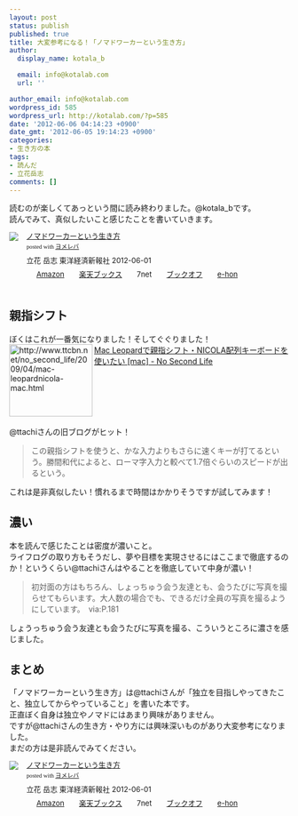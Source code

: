 ```yaml
---
layout: post
status: publish
published: true
title: 大変参考になる！「ノマドワーカーという生き方」
author:
  display_name: kotala_b

  email: info@kotalab.com
  url: ''

author_email: info@kotalab.com
wordpress_id: 585
wordpress_url: http://kotalab.com/?p=585
date: '2012-06-06 04:14:23 +0900'
date_gmt: '2012-06-05 19:14:23 +0900'
categories:
- 生き方の本
tags:
- 読んだ
- 立花岳志
comments: []
---
```

<p>読むのが楽しくてあっという間に読み終わりました。@kotala_bです。<br />
読んでみて、真似したいこと感じたことを書いていきます。</p>
<div class="booklink-box" style="text-align:left;padding-bottom:20px;font-size:small;/zoom: 1;overflow: hidden;">
<div class="booklink-image" style="float:left;margin:0 15px 10px 0;"><a href="http://www.amazon.co.jp/exec/obidos/asin/4492044620/same-22/" name="booklink" rel="nofollow" target="_blank"><img src="http://ecx.images-amazon.com/images/I/51rGwgO%2B85L._SL160_.jpg" style="border: none;" /></a></div>
<div class="booklink-info" style="line-height:120%;/zoom: 1;overflow: hidden;">
<div class="booklink-name" style="margin-bottom:10px;line-height:120%"><a href="http://www.amazon.co.jp/exec/obidos/asin/4492044620/same-22/" rel="nofollow" name="booklink" target="_blank">ノマドワーカーという生き方</a>
<div class="booklink-powered-date" style="font-size:8pt;margin-top:5px;font-family:verdana;line-height:120%">posted with <a href="http://yomereba.com" target="_blank">ヨメレバ</a></div>
</div>
<div class="booklink-detail" style="margin-bottom:5px;">立花 岳志 東洋経済新報社 2012-06-01    </div>
<div class="booklink-link2" style="margin-top:10px;">
<div class="shoplinkamazon" style="display:inline;margin-right:5px;background: url('http://img.yomereba.com/tam_y.gif') 0 0 no-repeat;padding: 2px 0 2px 18px;white-space: nowrap;"><a href="http://www.amazon.co.jp/exec/obidos/asin/4492044620/same-22/" rel="nofollow" target="_blank" title="アマゾン" >Amazon</a></div>
<div class="shoplinkrakuten" style="display:inline;margin-right:5px;background: url('http://img.yomereba.com/tam_y.gif') 0 -50px no-repeat;padding: 2px 0 2px 18px;white-space: nowrap;"><a href="http://hb.afl.rakuten.co.jp/hgc/0fa7afc8.bbfc196a.0fa7afc9.d56c38f1/?pc=http%3A%2F%2Fbooks.rakuten.co.jp%2Frb%2F11669825%2F%3Fscid%3Daf_ich_link_urltxt%26m%3Dhttp%3A%2F%2Fm.rakuten.co.jp%2Fev%2Fbook%2F" rel="nofollow" target="_blank" title="楽天ブックス" >楽天ブックス</a></div>
<div class="shoplinkseven" style="display:inline;margin-right:5px;background: url('http://img.yomereba.com/tam_y.gif') 0 -100px no-repeat;padding: 2px 0 2px 18px;white-space: nowrap;"><span class="removed_link" title="http://click.linksynergy.com/fs-bin/click?id=d2yYUp776R4&amp;subid=&amp;offerid=197738.1&amp;type=10&amp;tmpid=1787&amp;RD_PARM1=http%253A%252F%252Fwww.7netshopping.jp%252Fbooks%252Fsearch_result%252F%253Fctgy%253Dbooks%2526code%253D4492044620">7net</span></div>
<div class="shoplinkbookoff" style="display:inline;margin-right:5px;background: url('http://img.yomereba.com/tam_y.gif') 0 -200px no-repeat;padding: 2px 0 2px 18px;white-space: nowrap;"><a href="http://click.linksynergy.com/fs-bin/click?id=d2yYUp776R4&subid=&offerid=169505.1&type=10&tmpid=3677&RD_PARM1=http%253A%252F%252Fwww.bookoffonline.co.jp%252Fdisplay%252FL001%252Cbg%253D12%252Cq%253D9784492044629" rel="nofollow" target="_blank" title="ブックオフオンライン" >ブックオフ</a></div>
<div class="shoplinkehon" style="display:inline;margin-right:5px;background: url('http://img.yomereba.com/tam_y.gif') 0 -250px no-repeat;padding: 2px 0 2px 18px;white-space: nowrap;"><a href="http://ck.jp.ap.valuecommerce.com/servlet/referral?sid=2967684&pid=881116635&vc_url=http%3A%2F%2Fwww.e-hon.ne.jp%2Fbec%2FSA%2FDetail%3FrefISBN%3D4492044620" target="_blank" title="e-hon" >e-hon</a></div>
</div>
</div>
</div>
<p><!--more--></p>
<h2>親指シフト</h2>
<p>ぼくはこれが一番気になりました！そしてぐぐりました！<br />
<a href="http://www.ttcbn.net/no_second_life/2009/04/mac-leopardnicola-mac.html"><img title="Mac Leopardで親指シフト・NICOLA配列キーボードを使いたい [mac] - No Second Life" src="http://capture.heartrails.com/150x130?http://www.ttcbn.net/no_second_life/2009/04/mac-leopardnicola-mac.html" alt="http://www.ttcbn.net/no_second_life/2009/04/mac-leopardnicola-mac.html" width="150" height="130" align="left" /></a><a href="http://www.ttcbn.net/no_second_life/2009/04/mac-leopardnicola-mac.html" title="Mac Leopardで親指シフト・NICOLA配列キーボードを使いたい [mac] - No Second Life" target="_blank">Mac Leopardで親指シフト・NICOLA配列キーボードを使いたい [mac] - No Second Life</a><br style="clear:both;" /><br />
@ttachiさんの旧ブログがヒット！</p>
<blockquote><p>この親指シフトを使うと、かな入力よりもさらに速くキーが打てるという。勝間和代によると、ローマ字入力と較べて1.7倍ぐらいのスピードが出るという。</p></blockquote>
<p>これは是非真似したい！慣れるまで時間はかかりそうですが試してみます！</p>
<h2>濃い</h2>
<p>本を読んで感じたことは密度が濃いこと。<br />
ライフログの取り方もそうだし、夢や目標を実現させるにはここまで徹底するのか！というくらい@ttachiさんはやることを徹底していて中身が濃い！</p>
<blockquote><p>初対面の方はもちろん、しょっちゅう会う友達とも、会うたびに写真を撮らせてもらいます。大人数の場合でも、できるだけ全員の写真を撮るようにしています。　via:P.181</p></blockquote>
<p>しょうっちゅう会う友達とも会うたびに写真を撮る、こういうところに濃さを感じました。</p>
<h2>まとめ</h2>
<p>「ノマドワーカーという生き方」は@ttachiさんが「独立を目指しやってきたこと、独立してからやっていること」を書いた本です。<br />
正直ぼく自身は独立やノマドにはあまり興味がありません。<br />
ですが@ttachiさんの生き方・やり方には興味深いものがあり大変参考になりました。<br />
まだの方は是非読んでみてください。</p>
<div class="booklink-box" style="text-align:left;padding-bottom:20px;font-size:small;/zoom: 1;overflow: hidden;">
<div class="booklink-image" style="float:left;margin:0 15px 10px 0;"><a href="http://www.amazon.co.jp/exec/obidos/asin/4492044620/same-22/" name="booklink" rel="nofollow" target="_blank"><img src="http://ecx.images-amazon.com/images/I/51rGwgO%2B85L._SL160_.jpg" style="border: none;" /></a></div>
<div class="booklink-info" style="line-height:120%;/zoom: 1;overflow: hidden;">
<div class="booklink-name" style="margin-bottom:10px;line-height:120%"><a href="http://www.amazon.co.jp/exec/obidos/asin/4492044620/same-22/" rel="nofollow" name="booklink" target="_blank">ノマドワーカーという生き方</a>
<div class="booklink-powered-date" style="font-size:8pt;margin-top:5px;font-family:verdana;line-height:120%">posted with <a href="http://yomereba.com" target="_blank">ヨメレバ</a></div>
</div>
<div class="booklink-detail" style="margin-bottom:5px;">立花 岳志 東洋経済新報社 2012-06-01    </div>
<div class="booklink-link2" style="margin-top:10px;">
<div class="shoplinkamazon" style="display:inline;margin-right:5px;background: url('http://img.yomereba.com/tam_y.gif') 0 0 no-repeat;padding: 2px 0 2px 18px;white-space: nowrap;"><a href="http://www.amazon.co.jp/exec/obidos/asin/4492044620/same-22/" rel="nofollow" target="_blank" title="アマゾン" >Amazon</a></div>
<div class="shoplinkrakuten" style="display:inline;margin-right:5px;background: url('http://img.yomereba.com/tam_y.gif') 0 -50px no-repeat;padding: 2px 0 2px 18px;white-space: nowrap;"><a href="http://hb.afl.rakuten.co.jp/hgc/0fa7afc8.bbfc196a.0fa7afc9.d56c38f1/?pc=http%3A%2F%2Fbooks.rakuten.co.jp%2Frb%2F11669825%2F%3Fscid%3Daf_ich_link_urltxt%26m%3Dhttp%3A%2F%2Fm.rakuten.co.jp%2Fev%2Fbook%2F" rel="nofollow" target="_blank" title="楽天ブックス" >楽天ブックス</a></div>
<div class="shoplinkseven" style="display:inline;margin-right:5px;background: url('http://img.yomereba.com/tam_y.gif') 0 -100px no-repeat;padding: 2px 0 2px 18px;white-space: nowrap;"><span class="removed_link" title="http://click.linksynergy.com/fs-bin/click?id=d2yYUp776R4&amp;subid=&amp;offerid=197738.1&amp;type=10&amp;tmpid=1787&amp;RD_PARM1=http%253A%252F%252Fwww.7netshopping.jp%252Fbooks%252Fsearch_result%252F%253Fctgy%253Dbooks%2526code%253D4492044620">7net</span></div>
<div class="shoplinkbookoff" style="display:inline;margin-right:5px;background: url('http://img.yomereba.com/tam_y.gif') 0 -200px no-repeat;padding: 2px 0 2px 18px;white-space: nowrap;"><a href="http://click.linksynergy.com/fs-bin/click?id=d2yYUp776R4&subid=&offerid=169505.1&type=10&tmpid=3677&RD_PARM1=http%253A%252F%252Fwww.bookoffonline.co.jp%252Fdisplay%252FL001%252Cbg%253D12%252Cq%253D9784492044629" rel="nofollow" target="_blank" title="ブックオフオンライン" >ブックオフ</a></div>
<div class="shoplinkehon" style="display:inline;margin-right:5px;background: url('http://img.yomereba.com/tam_y.gif') 0 -250px no-repeat;padding: 2px 0 2px 18px;white-space: nowrap;"><a href="http://ck.jp.ap.valuecommerce.com/servlet/referral?sid=2967684&pid=881116635&vc_url=http%3A%2F%2Fwww.e-hon.ne.jp%2Fbec%2FSA%2FDetail%3FrefISBN%3D4492044620" target="_blank" title="e-hon" >e-hon</a></div>
</div>
</div>
</div>

